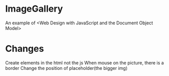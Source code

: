 # ImageGallery
An example of &lt;Web Design with JavaScript and the Document Object Model>

# Changes
Create elements in the html not the js
When mouse on the picture, there is a border
Change the position of placeholder(the bigger img)